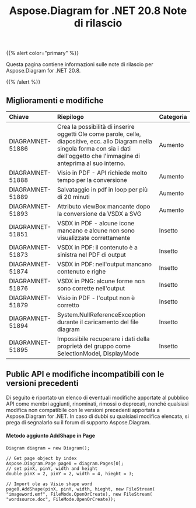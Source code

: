 ﻿---
title: Aspose.Diagram for .NET 20.8 Note di rilascio
type: docs
weight: 14
url: /it/net/aspose-diagram-for-net-20-8-release-notes/
---
{{% alert color="primary" %}}

Questa pagina contiene informazioni sulle note di rilascio per Aspose.Diagram for .NET 20.8.

{{% /alert %}}
## **Miglioramenti e modifiche**  ##

|**Chiave**|**Riepilogo**|**Categoria**|
|:- |:- |:- |
|DIAGRAMNET-51886|Crea la possibilità di inserire oggetti Ole come parole, celle, diapositive, ecc. allo Diagram nella singola forma con sia i dati dell'oggetto che l'immagine di anteprima al suo interno.|Aumento|
|DIAGRAMNET-51888|Visio in PDF - API richiede molto tempo per la conversione|Aumento|
|DIAGRAMNET-51889|Salvataggio in pdf in loop per più di 20 minuti|Aumento|
|DIAGRAMNET-51893|Attributo viewBox mancante dopo la conversione da VSDX a SVG|Aumento|
|DIAGRAMNET-51851|VSDX in PDF - alcune icone mancano e alcune non sono visualizzate correttamente|Insetto|
|DIAGRAMNET-51873|VSDX in PDF: il contenuto è a sinistra nel PDF di output|Insetto|
|DIAGRAMNET-51874|VSDX in PDF: nell'output mancano contenuto e righe|Insetto|
|DIAGRAMNET-51876|VSDX in PNG: alcune forme non sono corrette nell'output|Insetto|
|DIAGRAMNET-51879|Visio in PDF - l'output non è corretto|Insetto|
|DIAGRAMNET-51894|System.NullReferenceException durante il caricamento del file diagram|Insetto|
|DIAGRAMNET-51895|Impossibile recuperare i dati della proprietà del gruppo come SelectionModel, DisplayMode|Insetto|

## **Public API e modifiche incompatibili con le versioni precedenti**  ##
Di seguito è riportato un elenco di eventuali modifiche apportate al pubblico API come membri aggiunti, rinominati, rimossi o deprecati, nonché qualsiasi modifica non compatibile con le versioni precedenti apportata a Aspose.Diagram for .NET. In caso di dubbi su qualsiasi modifica elencata, si prega di segnalarlo su il forum di supporto Aspose.Diagram.

####  Metodo aggiunto AddShape in Page ####
```
Diagram diagram = new Diagram();

// Get page object by index
Aspose.Diagram.Page page0 = diagram.Pages[0];
// set pinX, pinY, width and height
double pinX = 2, pinY = 2, width = 4, hieght = 3;

// Import ole as Visio shape word
page0.AddShape(pinX, pinY, width, hieght, new FileStream( "imageword.emf", FileMode.OpenOrCreate), new FileStream( "wordsource.doc", FileMode.OpenOrCreate));
```
